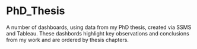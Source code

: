 # PhD_Thesis
A number of dashboards, using data from my PhD thesis, created via SSMS and Tableau. These dashbords highlight key observations and conclusions from my work and are ordered by thesis chapters.

